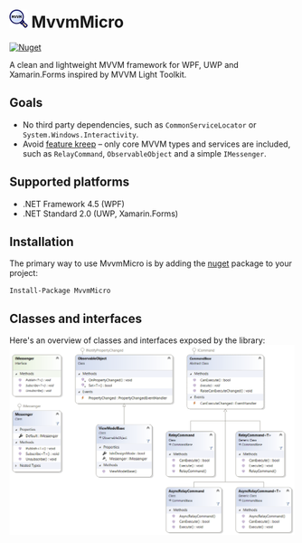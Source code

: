 # <img src="src/MvvmMicro/icon.png" alt="logo" width="32" height="32" /> MvvmMicro
<a href="https://www.nuget.org/packages/MvvmMicro" target="_blank"><img alt="Nuget" src="https://img.shields.io/nuget/v/MvvmMicro" /></a>

A clean and lightweight MVVM framework for WPF, UWP and Xamarin.Forms inspired by MVVM Light Toolkit.

## Goals
- No third party dependencies, such as `CommonServiceLocator` or `System.Windows.Interactivity`.
- Avoid [feature kreep](https://en.wikipedia.org/wiki/Feature_creep) – only core MVVM types and services are included, such as `RelayCommand`, `ObservableObject` and a simple `IMessenger`.

## Supported platforms
- .NET Framework 4.5 (WPF)
- .NET Standard 2.0 (UWP, Xamarin.Forms)

## Installation
The primary way to use MvvmMicro is by adding the [nuget](https://www.nuget.org/packages/MvvmMicro) package to your project:
```
Install-Package MvvmMicro
```

## Classes and interfaces
Here's an overview of classes and interfaces exposed by the library:
![Class diagram](src/MvvmMicro/Diagrams/ClassDiagram.png)
